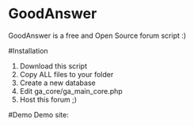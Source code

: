 # GoodAnswer
GoodAnswer is a free and Open Source forum script :)

#Installation
1. Download this script
2. Copy ALL files to your folder
3. Create a new database
4. Edit ga_core/ga_main_core.php
5. Host this forum ;)

#Demo
Demo site: 
